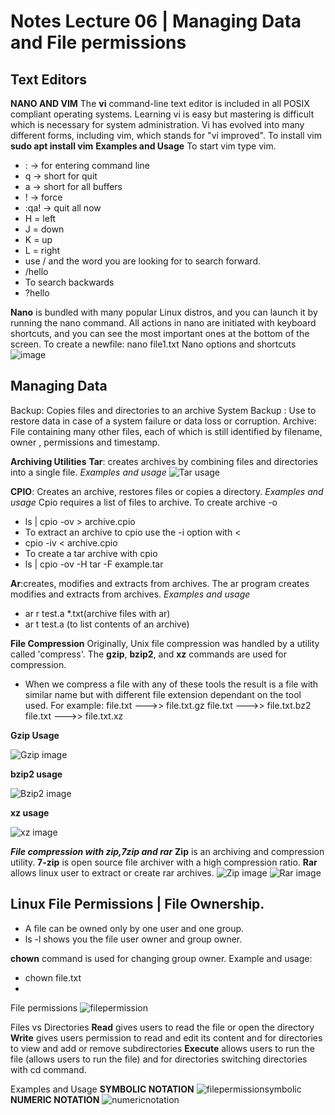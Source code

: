 # Notes Lecture 06 | Managing Data and File permissions
## Text Editors 
**NANO AND VIM**
The **vi** command-line text editor is included in all POSIX compliant operating systems.
Learning vi is easy but mastering is difficult which is necessary for system administration.
Vi has evolved into many different forms, including vim, which stands for "vi improved".
To install vim 
**sudo apt install vim**
**Examples and Usage**
To start vim type vim.
* : -> for entering command line
* q -> short for quit
* a -> short for all buffers
* ! -> force
* :qa! -> quit all now
* H = left
* J = down
* K = up
* L = right
* use / and the word you are looking for to search forward.
* /hello
* To search backwards
* ?hello

**Nano** is bundled with many popular Linux distros, and you can launch it by running the nano command. All actions in nano are initiated with keyboard shortcuts, and you can see the most important ones at the bottom of the screen.
To create a newfile:
nano file1.txt
Nano options and shortcuts
![image](notes6.png)
## Managing Data
Backup: Copies files and directories to an archive
System Backup : Use to restore data in case of a system failure or data loss or corruption.
Archive: File containing many other files, each of which is still identified by filename, owner , permissions and timestamp.

**Archiving Utilities**
**Tar**: creates archives by combining files and directories into a single file.
*Examples and usage*
![Tar usage](notes6.1.png)

**CPIO**: Creates an archive, restores files or copies a directory.
*Examples and usage*
Cpio requires a list of files to archive. To create archive -o
* ls | cpio -ov > archive.cpio
* To extract an archive to cpio use the -i option with <
* cpio -iv < archive.cpio
* To create a tar archive with cpio
* ls | cpio -ov -H tar -F example.tar

**Ar**:creates, modifies and extracts from archives.
The ar program creates modifies and extracts from archives.
*Examples and usage*
* ar r test.a *.txt(archive files with ar)
* ar t test.a (to list contents of an archive)

**File Compression**
Originally, Unix file compression was handled by a utility called 'compress'.
The **gzip**, **bzip2**, and **xz** commands are used for compression. 
* When we compress a file with any of these tools the result is a file with similar name but with different file extension dependant on the tool used.
For example:
file.txt --->> file.txt.gz
file.txt --->> file.txt.bz2
file.txt --->> file.txt.xz

**Gzip Usage** 

![Gzip image](notes6.2.png)


**bzip2 usage**


![Bzip2 image](notes6.3.png)


**xz usage**

![xz image](notes6.4.png)


***File compression with zip,7zip and rar***
**Zip** is an  archiving and compression utility.
**7-zip** is open source file archiver with a high compression ratio.
**Rar** allows linux user to extract or create rar archives.
![Zip image](notes6.5.png)
![Rar image](notes6.6.png)

## Linux File Permissions | File Ownership.
* A file can be owned only by one user and one group. 
* ls -l shows you the file user owner and group owner.

**chown** command is used for changing group owner.
Example and usage:
* chown file.txt
* 
File permissions 
![filepermission](notes6.7.png)

Files vs Directories 
**Read** gives users to read the file or open the directory
**Write** gives users permission to read and edit its content and for directories to view and add or remove subdirectories
**Execute** allows users to run the file (allows users to run the file) and for directories switching directories with cd command.

Examples and Usage
**SYMBOLIC NOTATION**
![filepermissionsymbolic](notes6.8.png)
**NUMERIC NOTATION**
![numericnotation](notes6.9.png)